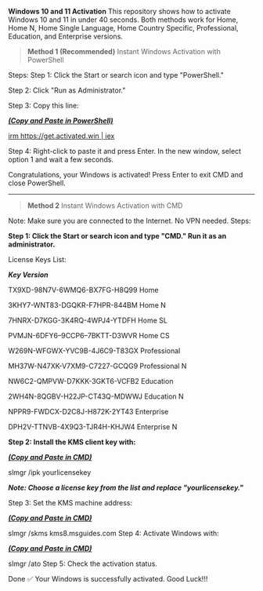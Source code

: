 **Windows 10 and 11 Activation**
This repository shows how to activate Windows 10 and 11 in under 40 seconds. Both methods work for Home, Home N, Home Single Language, Home Country Specific, Professional, Education, and Enterprise versions.

> **Method 1 (Recommended)**
Instant Windows Activation with PowerShell

Steps:
Step 1: Click the Start or search icon and type "PowerShell."

Step 2: Click "Run as Administrator."

Step 3: Copy this line:

<ins>***(Copy and Paste in PowerShell)***</ins>

<ins> irm https://get.activated.win | iex </ins>   


Step 4: Right-click to paste it and press Enter. In the new window, select option 1 and wait a few seconds.

Congratulations, your Windows is activated! Press Enter to exit CMD and close PowerShell.

-----------------------------------------------------------------------------------------------------------------------------------------------------------------------------------------------------------------------------

> **Method 2**
Instant Windows Activation with CMD

Note:
Make sure you are connected to the Internet.
No VPN needed.
Steps:

**Step 1: Click the Start or search icon and type "CMD." Run it as an administrator.**

License Keys List:

_**Key	Version**_

TX9XD-98N7V-6WMQ6-BX7FG-H8Q99	Home

3KHY7-WNT83-DGQKR-F7HPR-844BM	Home N

7HNRX-D7KGG-3K4RQ-4WPJ4-YTDFH	Home SL

PVMJN-6DFY6–9CCP6–7BKTT-D3WVR	Home CS

W269N-WFGWX-YVC9B-4J6C9-T83GX	Professional

MH37W-N47XK-V7XM9-C7227-GCQG9	Professional N

NW6C2-QMPVW-D7KKK-3GKT6-VCFB2	Education

2WH4N-8QGBV-H22JP-CT43Q-MDWWJ	Education N

NPPR9-FWDCX-D2C8J-H872K-2YT43	Enterprise

DPH2V-TTNVB-4X9Q3-TJR4H-KHJW4	Enterprise N


**Step 2: Install the KMS client key with:**

<ins>***(Copy and Paste in CMD)***</ins>

slmgr /ipk yourlicensekey


**_Note: Choose a license key from the list and replace "yourlicensekey."_**


Step 3: Set the KMS machine address:

<ins>***(Copy and Paste in CMD)***</ins>

slmgr /skms kms8.msguides.com
Step 4: Activate Windows with:

<ins>***(Copy and Paste in CMD)***</ins>

slmgr /ato
Step 5: Check the activation status.

Done ✅ Your Windows is successfully activated.
Good Luck!!!
